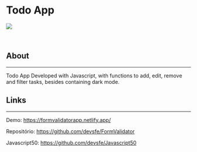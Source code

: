 # Todo App
<p>
    <img src="https://user-images.githubusercontent.com/58652794/107088266-7302e380-67db-11eb-87ea-c2d0704cdcac.gif">
</p>
<br>
<h2>About</h2>
<hr>
<p>Todo App Developed with Javascript, with functions to add, edit, remove and filter tasks, besides containing dark mode.</p>
<h2>Links</h2>
<hr>
<p>Demo: <a href="https://formvalidatorapp.netlify.app/">https://formvalidatorapp.netlify.app/ </a></p>
<p>Repositório: <a href="https://github.com/devsfe/FormValidator">https://github.com/devsfe/FormValidator </a></p>
<p>Javascript50: <a href="https://github.com/devsfe/Javascript50">https://github.com/devsfe/Javascript50 </a></p>